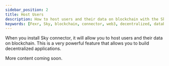 ```yaml
---
sidebar_position: 2
title: Host Users
description: How to host users and their data on blockchain with the Sky connector
keywords: [Fexr, Sky, blockchain, connector, web3, decentralized, database, storage, authentication, login, console, create-subnet, blockchain]
---
```


When you install Sky connector, it will allow you to host users and their data on blockchain. This is a very powerful feature that allows you to build decentralized applications.

More content coming soon.